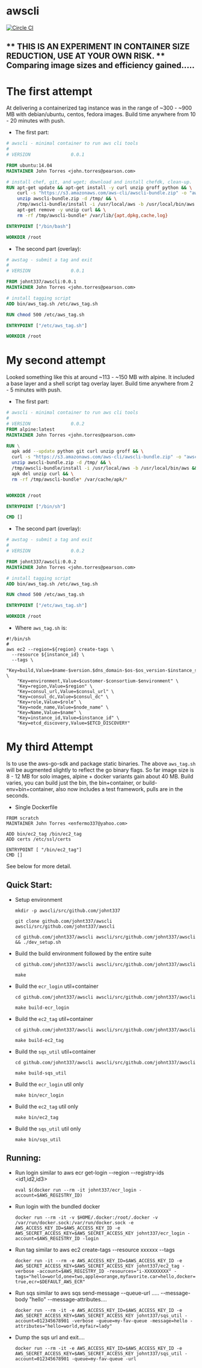 awscli
======

[![Circle CI](https://circleci.com/gh/johnt337/awscli.svg?style=svg)](https://circleci.com/gh/johnt337/awscli)

** THIS IS AN EXPERIMENT IN CONTAINER SIZE REDUCTION, USE AT YOUR OWN RISK. **
Comparing image sizes and efficiency gained.....
------------------------------------------------

The first attempt
=================

At delivering a containerized tag instance was in the range of ~300 - ~900 MB with debian/ubuntu, centos, fedora images. Build time anywhere from 10 - 20 minutes with push.

- The first part:

``` Dockerfile
# awscli - minimal container to run aws cli tools
#
# VERSION               0.0.1

FROM ubuntu:14.04
MAINTAINER John Torres <john.torres@pearson.com>

# install chef, git, and wget; download and install chefdk, clean-up.
RUN apt-get update && apt-get install -y curl unzip groff python && \
    curl -s "https://s3.amazonaws.com/aws-cli/awscli-bundle.zip" -o "awscli-bundle.zip" && \
    unzip awscli-bundle.zip -d /tmp/ && \
    /tmp/awscli-bundle/install -i /usr/local/aws -b /usr/local/bin/aws && \
    apt-get remove -y unzip curl && \
    rm -rf /tmp/awscli-bundle* /var/lib/{apt,dpkg,cache,log}

ENTRYPOINT ["/bin/bash"]

WORKDIR /root

```

- The second part (overlay):

``` Dockerfile
# awstag - submit a tag and exit
#
# VERSION               0.0.1

FROM johnt337/awscli:0.0.1
MAINTAINER John Torres <john.torres@pearson.com>

# install tagging script
ADD bin/aws_tag.sh /etc/aws_tag.sh

RUN chmod 500 /etc/aws_tag.sh

ENTRYPOINT ["/etc/aws_tag.sh"]

WORKDIR /root


```

My second attempt
=================

Looked something like this at around ~113 - ~150 MB with alpine. It included a base layer and a shell script tag overlay layer. Build time anywhere from 2 - 5 minutes with push.



- The first part:

``` Dockerfile
# awscli - minimal container to run aws cli tools
#
# VERSION               0.0.2
FROM alpine:latest
MAINTAINER John Torres <john.torres@pearson.com>

RUN \
  apk add --update python git curl unzip groff && \
  curl -s "https://s3.amazonaws.com/aws-cli/awscli-bundle.zip" -o "awscli-bundle.zip" && \
  unzip awscli-bundle.zip -d /tmp/ && \
  /tmp/awscli-bundle/install -i /usr/local/aws -b /usr/local/bin/aws && \
  apk del unzip curl && \
  rm -rf /tmp/awscli-bundle* /var/cache/apk/*


WORKDIR /root

ENTRYPOINT ["/bin/sh"]

CMD []

```

- The second part (overlay):


``` Dockerfile
# awstag - submit a tag and exit
#
# VERSION               0.0.2

FROM johnt337/awscli:0.0.2
MAINTAINER John Torres <john.torres@pearson.com>

# install tagging script
ADD bin/aws_tag.sh /etc/aws_tag.sh

RUN chmod 500 /etc/aws_tag.sh

ENTRYPOINT ["/etc/aws_tag.sh"]

WORKDIR /root

```

- Where `aws_tag.sh` is:

```
#!/bin/sh
#
aws ec2 --region=${region} create-tags \
  --resource ${instance_id} \
  --tags \
    "Key=build,Value=$name-$version.$dns_domain-$os-$os_version-$instance_size@$cluster_size" \
    "Key=environment,Value=$customer-$consortium-$environment" \
    "Key=region,Value=$region" \
    "Key=consul_url,Value=$consul_url" \
    "Key=consul_dc,Value=$consul_dc" \
    "Key=role,Value=$role" \
    "Key=node_name,Value=$node_name" \
    "Key=Name,Value=$name" \
    "Key=instance_id,Value=$instance_id" \
    "Key=etcd_discovery,Value=$ETCD_DISCOVERY"
```


My third Attempt
================

Is to use the aws-go-sdk and package static binaries. The above `aws_tag.sh` will
be augmented slightly to reflect the go binary flags. So far image size is 8 - 12 MB for
solo images, alpine + docker variants gain about 40 MB. Build varies, you can build just the bin, the bin+container, or build-env+bin+container, also now includes a test framework, pulls are in the seconds.

- Single Dockerfile

```
FROM scratch
MAINTAINER John Torres <enfermo337@yahoo.com>

ADD bin/ec2_tag /bin/ec2_tag
ADD certs /etc/ssl/certs

ENTRYPOINT [ "/bin/ec2_tag"]
CMD []
```

See below for more detail.


Quick Start:
-----------

- Setup environment

  `mkdir -p awscli/src/github.com/johnt337`

  `git clone github.com/johnt337/awscli awscli/src/github.com/johnt337/awscli`

  `cd github.com/johnt337/awscli awscli/src/github.com/johnt337/awscli && ./dev_setup.sh`



- Build the build environment followed by the entire suite

  `cd github.com/johnt337/awscli awscli/src/github.com/johnt337/awscli`

  `make`

- Build the `ecr_login` util+container

  `cd github.com/johnt337/awscli awscli/src/github.com/johnt337/awscli`

  `make build-ecr_login`

- Build the `ec2_tag` util+container

  `cd github.com/johnt337/awscli awscli/src/github.com/johnt337/awscli`

  `make build-ec2_tag`

- Build the `sqs_util` util+container

  `cd github.com/johnt337/awscli awscli/src/github.com/johnt337/awscli`

  `make build-sqs_util`

- Build the `ecr_login` util only

  `make bin/ecr_login`

- Build the `ec2_tag` util only

  `make bin/ec2_tag`

- Build the `sqs_util` util only

  `make bin/sqs_util`


Running:
-------

- Run login similar to aws ecr get-login --region <region> --registry-ids <id1,id2,id3> 

  `eval $(docker run --rm -it johnt337/ecr_login -account=$AWS_REGISTRY_ID)`

- Run login with the bundled docker

  `docker run --rm -it -v $HOME/.docker:/root/.docker -v /var/run/docker.sock:/var/run/docker.sock -e AWS_ACCESS_KEY_ID=$AWS_ACCESS_KEY_ID -e AWS_SECRET_ACCESS_KEY=$AWS_SECRET_ACCESS_KEY johnt337/ecr_login -account=$AWS_REGISTRY_ID -login`

- Run tag similar to aws ec2 create-tags --resource xxxxxx --tags  

  `docker run -it --rm -e AWS_ACCESS_KEY_ID=$AWS_ACCESS_KEY_ID -e AWS_SECRET_ACCESS_KEY=$AWS_SECRET_ACCESS_KEY johnt337/ec2_tag -verbose -account=$AWS_REGISTRY_ID -resources="i-XXXXXXXXX" -tags="hello=world,one=two,apple=orange,myfavorite.car=hello,docker=true,ecr=$DEFAULT_AWS_ECR"`

- Run sqs similar to aws sqs send-message --queue-url ..... --message-body "hello" --message-attributes....

  `docker run --rm -it -e AWS_ACCESS_KEY_ID=$AWS_ACCESS_KEY_ID -e AWS_SECRET_ACCESS_KEY=$AWS_SECRET_ACCESS_KEY johnt337/sqs_util -account=012345678901 -verbose -queue=my-fav-queue -message=hello -attributes="hello=world,myfair=lady"`
 
- Dump the sqs url and exit....

  `docker run --rm -it -e AWS_ACCESS_KEY_ID=$AWS_ACCESS_KEY_ID -e AWS_SECRET_ACCESS_KEY=$AWS_SECRET_ACCESS_KEY johnt337/sqs_util -account=012345678901 -queue=my-fav-queue -url`
